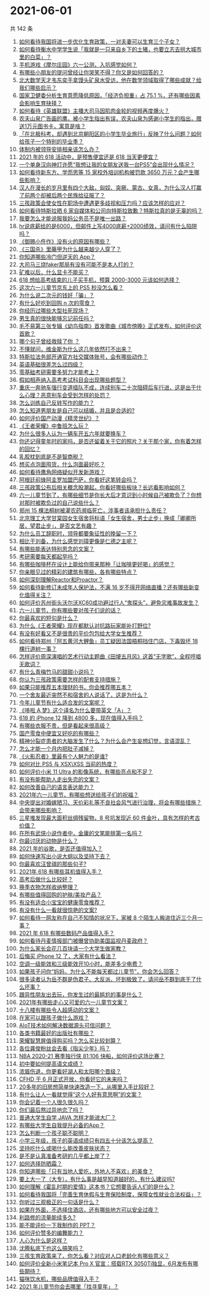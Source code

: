 # 2021-06-01

共 142 条

<!-- BEGIN -->
<!-- 最后更新时间 Tue Jun 01 2021 17:03:45 GMT+0800 (China Standard Time) -->

1. [如何看待我国将进一步优化生育政策，一对夫妻可以生育三个子女？](https://www.zhihu.com/question/462390587)
2. [如何看待衡水中学学生说「我就是一只来自乡下的土猪，也要立志去拱大城市里的白菜」？](https://www.zhihu.com/question/462345321)
3. [手机游戏《摩尔庄园》六一公测，入坑感觉如何？](https://www.zhihu.com/question/458172840)
4. [有哪些小朋友的提问曾经让你哭笑不得？你又是如何回答的？](https://www.zhihu.com/question/461283494)
5. [北大数学天才韦东奕手拿馒头矿泉水受访，他在数学领域取得了哪些成就？给我们哪些启示？](https://www.zhihu.com/question/462169322)
6. [国家卫健委分析生育意愿降低原因，「经济负担重」占 75.1
   %，还有哪些因素会影响生育抉择？](https://www.zhihu.com/question/462526540)
7. [如何看待《英雄联盟》主播大司马因肌肉金轮的视频再度爆火？](https://www.zhihu.com/question/461809084)
8. [农夫山泉广告画的鹰，被小学生指出有误，农夫山泉为感谢小学生的指出，赠送1万元图书卡，寓意是啥？](https://www.zhihu.com/question/462023008)
9. [「在北极科考，却遇到北京朝阳区的小学生毕业旅行」反映了什么问题？如何给孩子一个特别的毕业季？](https://www.zhihu.com/question/461429592)
10. [体制内被领导安排相亲该怎么办？](https://www.zhihu.com/question/460637014)
11. [2021 年的 618 活动中，是预售便宜还是 618
    当天更便宜？](https://www.zhihu.com/question/461194384)
12. [一个单身汉向神灯许愿“我想让我的女朋友送我一台PS5”会出现什么情况？](https://www.zhihu.com/question/441177338)
13. [如何看待新东方、学而思等 15 家校外培训机构被罚款 3650
    万元？会产生哪些影响？](https://www.zhihu.com/question/462535567)
14. [汉人在漫长的岁月里有四个大敌，匈奴、突厥、蒙古、女真，为什么汉人打赢了前两个却被后两个民族给征服了？](https://www.zhihu.com/question/353844694)
15. [三孩政策会使女性在职场中遭遇更多歧视和压力吗？应该怎样的应对？](https://www.zhihu.com/question/462489226)
16. [如何看待特斯拉晒 6
    家自媒体和公司向特斯拉致歉？特斯拉真的是无辜的吗？](https://www.zhihu.com/question/462076486)
17. [我要怎么才能说服我妈公务员不是唯一出路？](https://www.zhihu.com/question/455473165)
18. [hr说底薪给的是6000，但邮件上写4000底薪+2000绩效，请问有什么陷阱吗？](https://www.zhihu.com/question/279752230)
19. [《御赐小仵作》没有火的原因有哪些？](https://www.zhihu.com/question/457943894)
20. [《三国杀》里藤甲为什么越来越少人穿了？](https://www.zhihu.com/question/461025306)
21. [你知道哪些冷门但逆天的 App？](https://www.zhihu.com/question/37524914)
22. [大司马三烧faker那局有没有可能不是本人打的？](https://www.zhihu.com/question/459219863)
23. [矿难以后，什么显卡不能买？](https://www.zhihu.com/question/457188655)
24. [618 想给高考结束的儿子买手机，预算 2000-3000
    元该如何选择？](https://www.zhihu.com/question/460341652)
25. [这次六一儿童节京东上的 PS5 秒没怎么看？](https://www.zhihu.com/question/462492031)
26. [为什么说二次元的钱好「骗」？](https://www.zhihu.com/question/461633604)
27. [有什么好吃到回购 n 次的零食？](https://www.zhihu.com/question/351402153)
28. [你经历过哪些大型社死现场？](https://www.zhihu.com/question/439032546)
29. [男生真的很快能够忘记前任吗？](https://www.zhihu.com/question/459584381)
30. [毛不易第三张专辑《幼鸟指南》首发歌曲《城市傍晚》正式发布，如何评价这首歌？](https://www.zhihu.com/question/462428664)
31. [哪个句子曾经救赎了你 ？](https://www.zhihu.com/question/453706577)
32. [不懂就问，维金斯为什么这几年依然打不出来？](https://www.zhihu.com/question/461579088)
33. [特斯拉法务部开通官方社交媒体账号，会有哪些动作？](https://www.zhihu.com/question/462547819)
34. [英语基础很差怎么过四级？](https://www.zhihu.com/question/64985067)
35. [零基础考研需要多努力才能考上？](https://www.zhihu.com/question/455549160)
36. [假如相声纳入高考考试科目会出现哪些题型？](https://www.zhihu.com/question/461864657)
37. [重庆一奔驰车强行变道插队不成，连续别车二十次阻碍后车行进，这是出于什么心理？恶意别车会受到怎样的处罚？](https://www.zhihu.com/question/462354167)
38. [怎么训练自己反转写作的能力？](https://www.zhihu.com/question/61914490)
39. [怎么知道男朋友是自己可以结婚，并且是合适的?](https://www.zhihu.com/question/449911702)
40. [如何评价国产动漫《精灵世纪》？](https://www.zhihu.com/question/33717323)
41. [《王者荣耀》中鲁班怎么玩？](https://www.zhihu.com/question/375833811)
42. [为什么很多人认为一辆车开五六年就要换车？](https://www.zhihu.com/question/37958506)
43. [你还记得童年时的家吗，是否还留着关于它的照片？关于那个家，你有着怎样的回忆？](https://www.zhihu.com/question/461455922)
44. [乳胶枕到底是不是智商税？](https://www.zhihu.com/question/419436850)
45. [想买点泡面囤货，什么泡面最好吃？](https://www.zhihu.com/question/288238482)
46. [如何看待鹰角网络疑似开发新游戏？](https://www.zhihu.com/question/462250122)
47. [阿根廷前锋阿圭罗加盟巴萨，你看好这笔转会吗？](https://www.zhihu.com/question/462469023)
48. [三孩政策公布后相关概念股潮起，你看好哪些板块？长远看影响如何？](https://www.zhihu.com/question/462412591)
49. [六一儿童节到了，有哪些细节是你长大后才意识到小时候自己被欺负了？你想对那时被欺负过的自己说些什么？](https://www.zhihu.com/question/462398897)
50. [郑州 15 棵法桐树被灌农药濒临死亡，涉事者该承担什么责任？](https://www.zhihu.com/question/462006651)
51. [北京理工大学甘棠园女生宿舍将标语「女生宿舍，男士止步」换成「卿卿所居，望君止步」，是否文艺有趣？](https://www.zhihu.com/question/462400196)
52. [为什么员工辞职时，领导都要象征性的挽留一下？](https://www.zhihu.com/question/459351020)
53. [相比于刘备，为什么感觉刘璋更像是仁德之主呢？](https://www.zhihu.com/question/461096434)
54. [有哪些能表达特别思念的文案？](https://www.zhihu.com/question/452948481)
55. [考研需要每天都起早吗？](https://www.zhihu.com/question/450289602)
56. [有哪些咖啡杯在设计上能给你带来那种「让咖啡更好喝」的感觉？](https://www.zhihu.com/question/460013534)
57. [你亲眼见过的精彩的建筑有哪些，各有哪些特点？](https://www.zhihu.com/question/22224895)
58. [如何深刻理解Reactor和Proactor？](https://www.zhihu.com/question/26943938)
59. [如何看待新修订未成年人保护法，不满 16
    岁不得开网络直播？还有哪些新变化值得关注？](https://www.zhihu.com/question/462346256)
60. [如何评价苏州街头沃尔沃XC60成功避过行人“鬼探头”，避免灾难事故发生？](https://www.zhihu.com/question/461921854)
61. [六一儿童节，你有哪些要对孩子们说的话？](https://www.zhihu.com/question/462357564)
62. [你最喜欢的短句是什么？](https://www.zhihu.com/question/426690828)
63. [为什么《王者荣耀》现在都默认对抗路玩家能补打野位?](https://www.zhihu.com/question/462063708)
64. [有没有好看又不是很贵的平价包包给大学女生推荐？](https://www.zhihu.com/question/291016365)
65. [如何看待郑州「阿五黄河大鲤鱼」员工疑因法国梧桐挡住门店，下毒毁坏 18
    棵行道树一事？](https://www.zhihu.com/question/461978699)
66. [怎样评价周深演唱的艺术行动主题曲《田埂五月风》这首“无字歌”，全程哼唱无歌词？](https://www.zhihu.com/question/462468969)
67. [有什么青梅竹马的甜甜小说吗？](https://www.zhihu.com/question/447643338)
68. [你认为三孩政策需要怎样的配套支持措施？](https://www.zhihu.com/question/462397663)
69. [如果只能推荐五本理财的书，你会推荐哪五本？](https://www.zhihu.com/question/442070830)
70. [一个舍友最近突然不和宿舍的人说话了，这是为什么？](https://www.zhihu.com/question/39650172)
71. [今年儿童节有什么适合发的文案呢？](https://www.zhihu.com/question/460666661)
72. [《哆啦 A 梦》这个译名为什么要带英文「A」？](https://www.zhihu.com/question/30836738)
73. [618 的 iPhone 12 降到 4800
    多，现在值得入手吗？](https://www.zhihu.com/question/462118314)
74. [有哪些衣服不贵，但是看起来很高级？](https://www.zhihu.com/question/352321860)
75. [国产零食中便宜又好吃的有哪些？](https://www.zhihu.com/question/54935877)
76. [精神分裂症患者的大脑发生了什么？为什么会产生妄想幻觉，言语混乱？](https://www.zhihu.com/question/60875758)
77. [怎么才能一个月内把肚子减掉？](https://www.zhihu.com/question/317186157)
78. [《火影忍者》里最有个人魅力的是谁?](https://www.zhihu.com/question/459040908)
79. [如何对比 PS5 与 XSX\XSS 当前的热度？](https://www.zhihu.com/question/461865309)
80. [如何评价小米 11 Ultra 的影像系统，有哪些亮点和不足？](https://www.zhihu.com/question/451917457)
81. [有没有能帮助人走出失恋的文案？](https://www.zhihu.com/question/461932462)
82. [如何改善自己的语言表达能力？](https://www.zhihu.com/question/460542973)
83. [2021年六一儿童节，有哪些想送给孩子们的祝福？](https://www.zhihu.com/question/460101703)
84. [中央提出对婚嫁陋习、天价彩礼等不良社会风气进行治理，将会有哪些措施？会带来哪些影响？](https://www.zhihu.com/question/462399146)
85. [三星堆发现最大面积丝绸残留物，8 号坑发现近 60
    件金叶，具有怎样的考古价值？](https://www.zhihu.com/question/462198382)
86. [在所有武侠小说作者中，金庸的文笔能排第一名吗？](https://www.zhihu.com/question/456865389)
87. [你最讨厌的动物是什么？](https://www.zhihu.com/question/267832435)
88. [2021 年的谷歌，是否还值得加入？](https://www.zhihu.com/question/458195341)
89. [如何快速写出小说大纲以及坚持下去？](https://www.zhihu.com/question/449775669)
90. [你最喜欢汪曾祺的那些句子?](https://www.zhihu.com/question/388687632)
91. [2021年 618 有哪些耳机值得入手？](https://www.zhihu.com/question/457255311)
92. [高考后做什么比较好？](https://www.zhihu.com/question/461598440)
93. [换季衣物怎样收纳整理？](https://www.zhihu.com/question/404931224)
94. [有哪些值得回购的护肤/美妆产品？](https://www.zhihu.com/question/62292007)
95. [有没有适合小宝宝的健康零食推荐？](https://www.zhihu.com/question/39035955)
96. [有没有什么一看就很惊艳的文案?](https://www.zhihu.com/question/455197041)
97. [如何看待一网友称在自己不知情的状况下，家被 8
    个陌生人搬进住近三个月一事？](https://www.zhihu.com/question/461252891)
98. [2021 年 618 有哪些数码产品值得入手？](https://www.zhihu.com/question/458701072)
99. [如何看待丹麦情报部门被曝曾协助美国监视丹麦政府？](https://www.zhihu.com/question/462342888)
100. [为什么家长会花几百块请一个大学生做家教？](https://www.zhihu.com/question/290772385)
101. [后悔买 iPhone 12 了，大家有什么看法？](https://www.zhihu.com/question/445160711)
102. [空调一级能效和三级能效开10小时，能差多少电费？](https://www.zhihu.com/question/329341284)
103. [如果孩子问你“妈妈，为什么不能每天都过儿童节”，你会怎么回答？](https://www.zhihu.com/question/461277051)
104. [很多读者认为岳不群是伪君子、大反派、坏到极致了，请问岳不群到底干了什么坏事？](https://www.zhihu.com/question/328943013)
105. [跟异性朋友出去玩，你发生过的最尴尬的事是什么？](https://www.zhihu.com/question/281832872)
106. [2021年有哪些走心又可爱的六一儿童节文案？](https://www.zhihu.com/question/461411396)
107. [十八楼有哪些令人超感动的文案？](https://www.zhihu.com/question/455124761)
108. [在家可以跟孩子做什么游戏？](https://www.zhihu.com/question/391201046)
109. [AIoT技术如何解决数据源头可信问题？](https://www.zhihu.com/question/458050308)
110. [各类书籍最好的出版社有哪些？](https://www.zhihu.com/question/48604500)
111. [荣耀智慧屏值得购买吗？怎么买比较划算？](https://www.zhihu.com/question/462348216)
112. [各位龚俊粉丝会去看《指尖少年》吗？](https://www.zhihu.com/question/456052901)
113. [NBA 2020-21 赛季独行侠 81:106
     快船，如何评价这场比赛？](https://www.zhihu.com/question/462330301)
114. [初中要如何提高语文成绩？](https://www.zhihu.com/question/418605306)
115. [浓眉伤退，你更看好湖人和太阳哪个晋级？](https://www.zhihu.com/question/462327535)
116. [CFHD 于 6 月正式开放，你看好它的未来吗？](https://www.zhihu.com/question/459837419)
117. [20多年的旧房想简单快速改造一下，从哪里入手比较好？](https://www.zhihu.com/question/460487422)
118. [有什么让人一看就觉得“这个人好有意思啊”的文案？](https://www.zhihu.com/question/376417418)
119. [你会记着一个人很久很久吗？](https://www.zhihu.com/question/461880348)
120. [你们最后熬过异地恋了吗？](https://www.zhihu.com/question/364054443)
121. [普通大学生自学 JAVA 怎样才能进大厂？](https://www.zhihu.com/question/387717615)
122. [有哪些大学生自我提升必备的App？](https://www.zhihu.com/question/320804037)
123. [怎么判断一个孩子聪不聪明？](https://www.zhihu.com/question/460441961)
124. [小学三年级，孩子的英语成绩只有四五十分该怎么提高？](https://www.zhihu.com/question/460448304)
125. [坚持吃什么或喝什么能改善皮肤状态？](https://www.zhihu.com/question/284643508)
126. [是不是认真准备考研的几乎都上岸了？](https://www.zhihu.com/question/452073317)
127. [如何选择防晒霜？](https://www.zhihu.com/question/23782066)
128. [你知道哪些「只有当地人爱吃，外地人不喜欢」的美食？](https://www.zhihu.com/question/461730414)
129. [要上大一了（大专），有什么事是越早知道越好的，有什么建议吗?](https://www.zhihu.com/question/454529413)
130. [如何理解《霍乱时期的爱情》这本书？它想要告诉人们的是什么？](https://www.zhihu.com/question/274223889)
131. [如何看待我国将「完善生育休假与生育保险制度，保障女性就业合法权益」？](https://www.zhihu.com/question/462395582)
132. [你听过三观极正的一句话是什么？](https://www.zhihu.com/question/316797926)
133. [如果在外面，不选择住酒店，还有哪些地方可以安全过夜？](https://www.zhihu.com/question/460644032)
134. [利路修的流量能续多久?](https://www.zhihu.com/question/461929162)
135. [能不能评价一下我制作的 PPT？](https://www.zhihu.com/question/460696678)
136. [如何评价赞多的编舞能力？](https://www.zhihu.com/question/462219851)
137. [人心为什么是这样？](https://www.zhihu.com/question/460333793)
138. [沈腾私底下也这么搞笑吗？](https://www.zhihu.com/question/449715891)
139. [三孩生育政策来了，你怎么看？对应对人口老龄化有哪些意义？](https://www.zhihu.com/question/462391662)
140. [如何评价全新小米笔记本 Pro X 官宣：搭载RTX
     3050Ti独显，6月发布有哪些期待？](https://www.zhihu.com/question/459262263)
141. [猫咪饮水机，哪些品牌值得入手？](https://www.zhihu.com/question/39724176)
142. [2021 年儿童节你会去哪里「找寻童年」？](https://www.zhihu.com/question/458857970)

<!-- END -->

